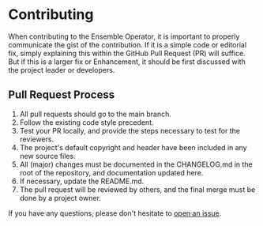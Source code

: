 # Contributing

When contributing to the Ensemble Operator, it is important to properly communicate the gist of the contribution.
If it is a simple code or editorial fix, simply explaining this within the GitHub Pull Request (PR) will suffice. But if this is a larger
fix or Enhancement, it should be first discussed with the project leader or developers.

## Pull Request Process

1. All pull requests should go to the main branch.
2. Follow the existing code style precedent.
3. Test your PR locally, and provide the steps necessary to test for the reviewers.
4. The project's default copyright and header have been included in any new source files.
5. All (major) changes must be documented in the CHANGELOG.md in the root of the repository, and documentation updated here.
6. If necessary, update the README.md.
7. The pull request will be reviewed by others, and the final merge must be done by a project owner.

If you have any questions, please don't hesitate to [open an issue](https://github.com/converged-computing/ensemble-operator/issues).
